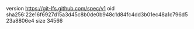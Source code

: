 version https://git-lfs.github.com/spec/v1
oid sha256:22e16f6927d15a3d45c8b0de0b948c1d84fc4dd3b01ec48a1c796d523a8806e4
size 34566
